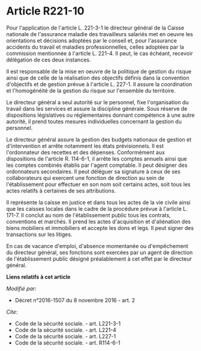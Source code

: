 # Article R221-10

Pour l'application de l'article L. 221-3-1 le directeur général de la Caisse nationale de l'assurance maladie des
travailleurs salariés met en oeuvre les orientations et décisions adoptées par le conseil et, pour l'assurance accidents du
travail et maladies professionnelles, celles adoptées par la commission mentionnée à l'article L. 221-4. Il peut, le cas
échéant, recevoir délégation de ces deux instances. 

Il est responsable de la mise en oeuvre de la politique de gestion du risque ainsi que de celle de la réalisation des
objectifs définis dans la convention d'objectifs et de gestion prévue à l'article L. 227-1. Il assure la coordination et
l'homogénéité de la gestion du risque sur l'ensemble du territoire. 

Le directeur général a seul autorité sur le personnel, fixe l'organisation du travail dans les services et assure la
discipline générale. Sous réserve de dispositions législatives ou réglementaires donnant compétence à une autre autorité, il
prend toutes mesures individuelles concernant la gestion du personnel. 

Le directeur général assure la gestion des budgets nationaux de gestion et d'intervention et arrête notamment les états
prévisionnels. Il est l'ordonnateur des recettes et des dépenses. Conformément aux dispositions de l'article R. 114-6-1, il
arrête les comptes annuels ainsi que les comptes combinés établis par l'agent comptable. Il peut désigner des ordonnateurs
secondaires. Il peut déléguer sa signature à ceux de ses collaborateurs qui exercent une fonction de direction au sein de
l'établissement pour effectuer en son nom soit certains actes, soit tous les actes relatifs à certaines de ses attributions.

Il représente la caisse en justice et dans tous les actes de la vie civile ainsi que les caisses locales dans le cadre de la
procédure prévue à l'article L. 171-7. Il conclut au nom de l'établissement public tous les contrats, conventions et marchés.
Il prend les actes d'acquisition et d'aliénation des biens mobiliers et immobiliers et accepte les dons et legs. Il peut
signer des transactions sur les litiges. 

En cas de vacance d'emploi, d'absence momentanée ou d'empêchement du directeur général, ses fonctions sont exercées par un
agent de direction de l'établissement public désigné préalablement à cet effet par le directeur général.

**Liens relatifs à cet article**

_Modifié par_:

  - Décret n°2016-1507 du 8 novembre 2016 - art. 2

_Cite_:

  - Code de la sécurité sociale. - art. L221-3-1
  - Code de la sécurité sociale. - art. L221-4
  - Code de la sécurité sociale. - art. L227-1
  - Code de la sécurité sociale. - art. R114-6-1
